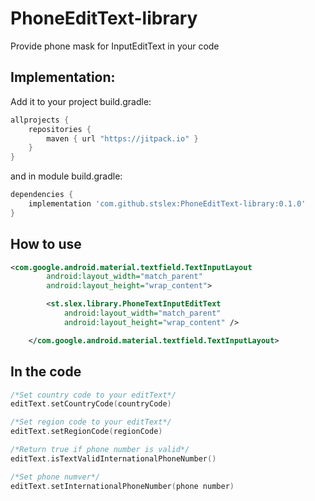 # PhoneEditText-library

Provide phone mask for InputEditText in your code

## Implementation:

Add it to your project build.gradle:

```gradle
allprojects {
    repositories {
        maven { url "https://jitpack.io" }
    }
}
```
and in module build.gradle:

```gradle
dependencies {
    implementation 'com.github.stslex:PhoneEditText-library:0.1.0'
}
```

## How to use

```xml
<com.google.android.material.textfield.TextInputLayout
        android:layout_width="match_parent"
        android:layout_height="wrap_content">

        <st.slex.library.PhoneTextInputEditText
            android:layout_width="match_parent"
            android:layout_height="wrap_content" />

    </com.google.android.material.textfield.TextInputLayout>
```

## In the code

```kotlin
/*Set country code to your editText*/
editText.setCountryCode(countryCode)

/*Set region code to your editText*/
editText.setRegionCode(regionCode)

/*Return true if phone number is valid*/
editText.isTextValidInternationalPhoneNumber()

/*Set phone numver*/
editText.setInternationalPhoneNumber(phone number)
```

